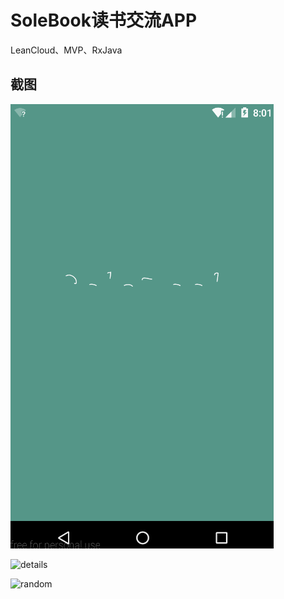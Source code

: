 # SoleBook读书交流APP

LeanCloud、MVP、RxJava

## 截图
![login](https://github.com/Blankeer/SoleBooks/blob/master/image/login.gif?raw=true)

![details](https://github.com/Blankeer/SoleBooks/blob/master/image/details.gif?raw=true)

![random](https://github.com/Blankeer/SoleBooks/blob/master/image/rondom.gif?raw=true)

